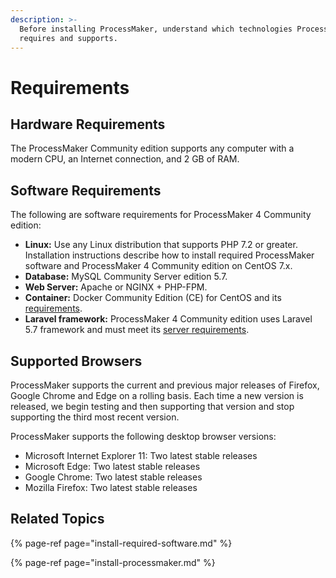 ```yaml
---
description: >-
  Before installing ProcessMaker, understand which technologies ProcessMaker
  requires and supports.
---
```


# Requirements

## Hardware Requirements

The ProcessMaker Community edition supports any computer with a modern CPU, an Internet connection, and 2 GB of RAM.

## Software Requirements

The following are software requirements for ProcessMaker 4 Community edition:

* **Linux:** Use any Linux distribution that supports PHP 7.2 or greater. Installation instructions describe how to install required ProcessMaker software and ProcessMaker 4 Community edition on CentOS 7.x.
* **Database:** MySQL Community Server edition 5.7.
* **Web Server:** Apache or NGINX + PHP-FPM.
* **Container:** Docker Community Edition \(CE\) for CentOS and its [requirements](https://docs.docker.com/install/linux/docker-ce/centos/#os-requirements).
* **Laravel framework:** ProcessMaker 4 Community edition uses Laravel 5.7 framework and must meet its [server requirements](https://laravel.com/docs/5.7/installation#server-requirements).

## Supported Browsers

ProcessMaker supports the current and previous major releases of Firefox, Google Chrome and Edge on a rolling basis. Each time a new version is released, we begin testing and then supporting that version and stop supporting the third most recent version.

 ProcessMaker supports the following desktop browser versions:

* Microsoft Internet Explorer 11: Two latest stable releases
* Microsoft Edge:  Two latest stable releases
* Google Chrome:  Two latest stable releases
* Mozilla Firefox:  Two latest stable releases

## Related Topics

{% page-ref page="install-required-software.md" %}

{% page-ref page="install-processmaker.md" %}

